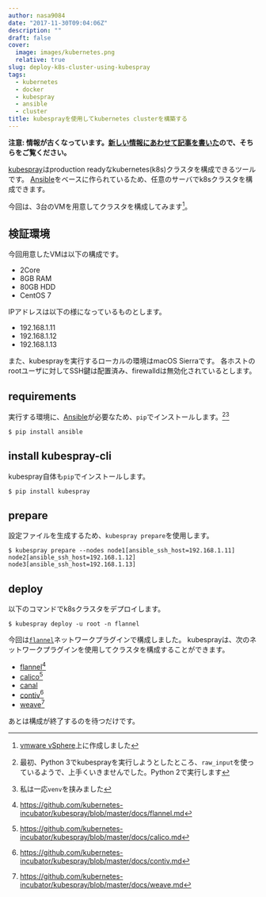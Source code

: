 ```yaml
---
author: nasa9084
date: "2017-11-30T09:04:06Z"
description: ""
draft: false
cover:
  image: images/kubernetes.png
  relative: true
slug: deploy-k8s-cluster-using-kubespray
tags:
  - kubernetes
  - docker
  - kubespray
  - ansible
  - cluster
title: kubesprayを使用してkubernetes clusterを構築する
---
```



**注意: 情報が古くなっています。[新しい情報にあわせて記事を書いた](/deploy-k8s-with-kubespray-2/)ので、そちらをご覧ください。**

[kubespray](https://github.com/kubernetes-incubator/kubespray)はproduction readyなkubernetes(k8s)クラスタを構成できるツールです。
[Ansible](https://www.ansible.com/)をベースに作られているため、任意のサーバでk8sクラスタを構成できます。

今回は、3台のVMを用意してクラスタを構成してみます[^vsphere]。

## 検証環境

今回用意したVMは以下の構成です。
- 2Core
- 8GB RAM
- 80GB HDD
- CentOS 7

IPアドレスは以下の様になっているものとします。
- 192.168.1.11
- 192.168.1.12
- 192.168.1.13

また、kubesprayを実行するローカルの環境はmacOS Sierraです。
各ホストのrootユーザに対してSSH鍵は配置済み、firewalldは無効化されているとします。

## requirements

実行する環境に、[Ansible](https://www.ansible.com/)が必要なため、`pip`でインストールします。[^py2][^venv]

``` shell
$ pip install ansible
```

## install kubespray-cli

kubespray自体も`pip`でインストールします。

``` shell
$ pip install kubespray
```

## prepare

設定ファイルを生成するため、`kubespray prepare`を使用します。

``` shell
$ kubespray prepare --nodes node1[ansible_ssh_host=192.168.1.11] node2[ansible_ssh_host=192.168.1.12] node3[ansible_ssh_host=192.168.1.13]
```

## deploy

以下のコマンドでk8sクラスタをデプロイします。

``` shell
$ kubespray deploy -u root -n flannel
```

今回は[`flannel`](https://github.com/coreos/flannel)ネットワークプラグインで構成しました。
kubesprayは、次のネットワークプラグインを使用してクラスタを構成することができます。

- [flannel](https://github.com/coreos/flannel)[^flannel]
- [calico](https://www.projectcalico.org/)[^calico]
- [canal](https://github.com/projectcalico/canal)
- [contiv](http://contiv.github.io/)[^contiv]
- [weave](https://www.weave.works/)[^weave]

あとは構成が終了するのを待つだけです。

[^vsphere]: [vmware vSphere](https://www.vmware.com/jp/products/vsphere.html)上に作成しました
[^py2]: 最初、Python 3でkubesprayを実行しようとしたところ、`raw_input`を使っているようで、上手くいきませんでした。Python 2で実行します
[^venv]: 私は一応`venv`を挟みました
[^flannel]: https://github.com/kubernetes-incubator/kubespray/blob/master/docs/flannel.md
[^calico]: https://github.com/kubernetes-incubator/kubespray/blob/master/docs/calico.md
[^contiv]: https://github.com/kubernetes-incubator/kubespray/blob/master/docs/contiv.md
[^weave]: https://github.com/kubernetes-incubator/kubespray/blob/master/docs/weave.md

